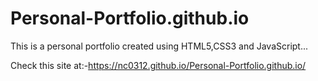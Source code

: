 # Personal-Portfolio.github.io
This is a personal portfolio created using HTML5,CSS3 and JavaScript...

Check this site at:-https://nc0312.github.io/Personal-Portfolio.github.io/
